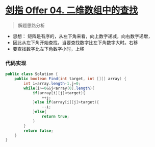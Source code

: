 # [剑指 Offer 04. 二维数组中的查找](https://leetcode-cn.com/problems/er-wei-shu-zu-zhong-de-cha-zhao-lcof/)


> 解题思路分析

- 思想： 矩阵是有序的，从左下角来看，向上数字递减，向右数字递增，
- 因此从左下角开始查找，当要查找数字比左下角数字大时。右移
- 要查找数字比左下角数字小时，上移



### 代码实现


~~~java
public class Solution {
    public boolean Find(int target, int [][] array) {
        int i=array.length-1,j=0;
        while(i>=0&&j<array[0].length){
            if(array[i][j]<target){
                ++j;
            }else if(array[i][j]>target){
                --i;
            }else{
                return true;
            }
        }
        return false;
    }
}
~~~